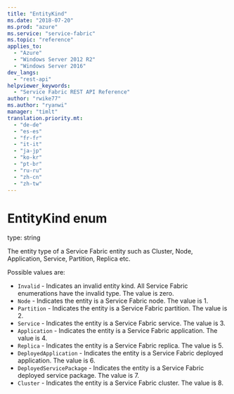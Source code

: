 ```yaml
---
title: "EntityKind"
ms.date: "2018-07-20"
ms.prod: "azure"
ms.service: "service-fabric"
ms.topic: "reference"
applies_to: 
  - "Azure"
  - "Windows Server 2012 R2"
  - "Windows Server 2016"
dev_langs: 
  - "rest-api"
helpviewer_keywords: 
  - "Service Fabric REST API Reference"
author: "rwike77"
ms.author: "ryanwi"
manager: "timlt"
translation.priority.mt: 
  - "de-de"
  - "es-es"
  - "fr-fr"
  - "it-it"
  - "ja-jp"
  - "ko-kr"
  - "pt-br"
  - "ru-ru"
  - "zh-cn"
  - "zh-tw"
---
```

# EntityKind enum

type: string

The entity type of a Service Fabric entity such as Cluster, Node, Application, Service, Partition, Replica etc.

Possible values are: 

  - `Invalid` - Indicates an invalid entity kind. All Service Fabric enumerations have the invalid type. The value is zero.
  - `Node` - Indicates the entity is a Service Fabric node. The value is 1.
  - `Partition` - Indicates the entity is a Service Fabric partition. The value is 2.
  - `Service` - Indicates the entity is a Service Fabric service. The value is 3.
  - `Application` - Indicates the entity is a Service Fabric application. The value is 4.
  - `Replica` - Indicates the entity is a Service Fabric replica. The value is 5.
  - `DeployedApplication` - Indicates the entity is a Service Fabric deployed application. The value is 6.
  - `DeployedServicePackage` - Indicates the entity is a Service Fabric deployed service package. The value is 7.
  - `Cluster` - Indicates the entity is a Service Fabric cluster. The value is 8.

